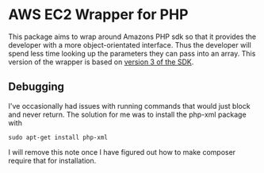 AWS EC2 Wrapper for PHP
========================

This package aims to wrap around Amazons PHP sdk so that it provides the developer with a more object-orientated interface. Thus the developer will spend less time looking up the parameters they can pass into an array.
This version of the wrapper is based on [version 3 of the SDK](https://docs.aws.amazon.com/aws-sdk-php/v3/api/).

## Debugging
I've occasionally had issues with running commands that would just block and never return. The solution for me was to install the php-xml package with

```
sudo apt-get install php-xml
```

I will remove this note once I have figured out how to make composer require that for installation.

